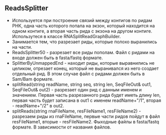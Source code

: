 ## ReadsSplitter
* Используется при построение связий между контигов по ридам РНК, одна часть которого попала на экзон, который находится на одном контиге, а вторая часть рида с экзона на другом контиге. 
Использутеся в классе RNASplitReadGraphBuilder.
* Занимается тем, что разрезает риды, которые полохо выранились на части. 
* ReadsSplitter50 - разрезает все риды пополам. Файл с ридами на входе должен быть в fasta/fastq формате.
* SplitterByUnmappedEnd - находит риды, которые выравнились не целиком, отрезает конец, который не выранивался из него создает отдельный рид. В этом случае файл с ридами должен быть в Sam/Bam формате.
* splitRead(string readName, string seq, string len, SeqFileOut& out1, SeqFileOut& out2) - разрезает один рид с данным именем и значением. Первая часть разрезанного рида будет иметь длину len, первая часть будет записана в out1 с именем readName+"/1", вторая - readName+"/2" в out2.
* splitReads(string rnaFileName, resFileName1, resFileName2) - 	разрезаем риды из rnaFileName, первые части ридов пойдут в файл resFileName1, вторые - resFileName2. Фыходные файлы в fasta/fastq формате. В зависимости от названия файлов. 